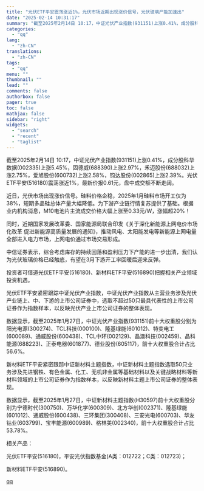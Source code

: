 ```yaml
---
title: "光伏ETF平安震荡涨近1%，光伏市场近期出现涨价信号，光伏玻璃产能加速出"
date: "2025-02-14 10:31:17"
summary: "截至2025年2月14日 10:17，中证光伏产业指数(931151)上涨0.41%，成分股科华数据..."
categories:
  - "qq"
lang:
  - "zh-CN"
translations:
  - "zh-CN"
tags:
  - "qq"
menu: ""
thumbnail: ""
lead: ""
comments: false
authorbox: false
pager: true
toc: false
mathjax: false
sidebar: "right"
widgets:
  - "search"
  - "recent"
  - "taglist"
---
```


截至2025年2月14日 10:17，中证光伏产业指数(931151)上涨0.41%，成分股科华数据(002335)上涨5.45%，固德威(688390)上涨2.97%，禾迈股份(688032)上涨2.75%，爱旭股份(600732)上涨2.58%，钧达股份(002865)上涨2.39%。光伏ETF平安(516180)震荡涨近1%，最新价报0.61元，盘中成交额不断走阔。

近日，光伏市场出现涨价信号。硅料价格企稳，2025年1月硅料市场开工仅为38%，短期多晶硅总体产量大幅降低。为下游产业链行情复苏提供了基础。根据业内机构消息，M10电池片主流成交价格大幅上涨至0.33元/W，涨幅超20%！

同时，近期国家发展改革委、国家能源局联合印发《关于深化新能源上网电价市场化改革 促进新能源高质量发展的通知》，推动风电、太阳能发电等新能源上网电量全部进入电力市场，上网电价通过市场交易形成。

中信证券表示，综合考虑库存的持续回落和盈利压力下产能的进一步出清，我们认为光伏玻璃价格已经触底，有望在3月下游开工率回暖后迎来反弹。

投资者可借道光伏ETF平安(516180)、新材料ETF平安(516890)把握相关产业领域投资机遇。

光伏ETF平安紧密跟踪中证光伏产业指数，中证光伏产业指数从主营业务涉及光伏产业链上、中、下游的上市公司证券中，选取不超过50只最具代表性的上市公司证券作为指数样本，以反映光伏产业上市公司证券的整体表现。

数据显示，截至2025年1月27日，中证光伏产业指数(931151)前十大权重股分别为阳光电源(300274)、TCL科技(000100)、隆基绿能(601012)、特变电工(600089)、通威股份(600438)、TCL中环(002129)、晶澳科技(002459)、晶科能源(688223)、正泰电器(601877)、德业股份(605117)，前十大权重股合计占比56.6%。

新材料ETF平安紧密跟踪中证新材料主题指数，中证新材料主题指数选取50只业务涉及先进钢铁、有色金属、化工、无机非金属等基础材料以及关键战略材料等新材料领域的上市公司证券作为指数样本，以反映新材料主题上市公司证券的整体表现。

数据显示，截至2025年1月27日，中证新材料主题指数(H30597)前十大权重股分别为宁德时代(300750)、万华化学(600309)、北方华创(002371)、隆基绿能(601012)、通威股份(600438)、三环集团(300408)、三安光电(600703)、华友钴业(603799)、宝丰能源(600989)、格林美(002340)，前十大权重股合计占比53.78%。

相关产品：

光伏ETF平安(516180)，平安光伏指数基金(A类：012722；C类：012723)；

新材料ETF平安(516890)。

[qq](https://new.qq.com/rain/a/20250214A02P3S00)
